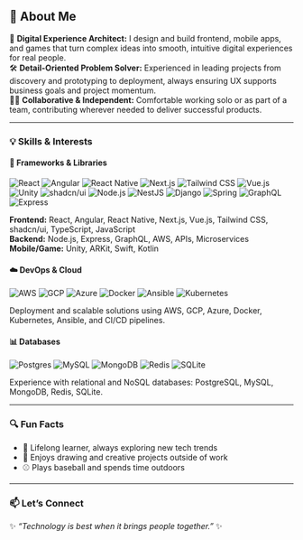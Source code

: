 ## 👾 About Me

🌱 **Digital Experience Architect:** I design and build frontend, mobile apps, and games that turn complex ideas into smooth, intuitive digital experiences for real people.  
🛠️ **Detail-Oriented Problem Solver:** Experienced in leading projects from discovery and prototyping to deployment, always ensuring UX supports business goals and project momentum.  
👨‍💻 **Collaborative & Independent:** Comfortable working solo or as part of a team, contributing wherever needed to deliver successful products.

---

### 💡 Skills & Interests

#### 🔧 Frameworks & Libraries
![React](https://img.shields.io/badge/REACT-61DAFB.svg?&style=flat&logo=react&logoColor=black)
![Angular](https://img.shields.io/badge/ANGULAR-DD0031.svg?&style=flat&logo=angular&logoColor=white)
![React Native](https://img.shields.io/badge/REACT%20NATIVE-61DAFB.svg?&style=flat&logo=react&logoColor=white)
![Next.js](https://img.shields.io/badge/NEXT.JS-000000.svg?&style=flat&logo=nextdotjs&logoColor=white)
![Tailwind CSS](https://img.shields.io/badge/TAILWIND_CSS-38B2AC.svg?&style=flat&logo=tailwind-css&logoColor=white)
![Vue.js](https://img.shields.io/badge/VUE.JS-4FC08D.svg?&style=flat&logo=vue.js&logoColor=white)
![Unity](https://img.shields.io/badge/UNITY-000000.svg?&style=flat&logo=unity&logoColor=white)
![shadcn/ui](https://img.shields.io/badge/SHADCN/UI-000000.svg?&style=flat)
![Node.js](https://img.shields.io/badge/NODE.JS-339933.svg?&style=flat&logo=node.js&logoColor=white)
![NestJS](https://img.shields.io/badge/NESTJS-E0234E.svg?&style=flat&logo=nestjs&logoColor=white)
![Django](https://img.shields.io/badge/DJANGO-092E20.svg?&style=flat&logo=django&logoColor=white)
![Spring](https://img.shields.io/badge/SPRING-6DB33F.svg?&style=flat&logo=spring&logoColor=white)
![GraphQL](https://img.shields.io/badge/GRAPHQL-E10098.svg?&style=flat&logo=graphql&logoColor=white)
![Express](https://img.shields.io/badge/EXPRESS-000000.svg?&style=flat&logo=express&logoColor=white)

**Frontend:** React, Angular, React Native, Next.js, Vue.js, Tailwind CSS, shadcn/ui, TypeScript, JavaScript  
**Backend:** Node.js, Express, GraphQL, AWS, APIs, Microservices  
**Mobile/Game:** Unity, ARKit, Swift, Kotlin

#### ☁️ DevOps & Cloud
![AWS](https://img.shields.io/badge/AMAZON%20AWS-232F3E.svg?&style=flat&logo=amazon-aws&logoColor=white)
![GCP](https://img.shields.io/badge/GOOGLE%20CLOUD%20PLATFORM-4285F4.svg?&style=flat&logo=google-cloud&logoColor=white)
![Azure](https://img.shields.io/badge/AZURE-0078D4.svg?&style=flat&logo=microsoft-azure&logoColor=white)
![Docker](https://img.shields.io/badge/DOCKER-2496ED.svg?&style=flat&logo=docker&logoColor=white)
![Ansible](https://img.shields.io/badge/ANSIBLE-%231A1918.svg?&style=flat&logo=ansible&logoColor=white)
![Kubernetes](https://img.shields.io/badge/KUBERNETES-326CE5.svg?&style=flat&logo=kubernetes&logoColor=white)

Deployment and scalable solutions using AWS, GCP, Azure, Docker, Kubernetes, Ansible, and CI/CD pipelines.

#### 📊 Databases
![Postgres](https://img.shields.io/badge/POSTGRES-%23316192.svg?&style=flat&logo=postgresql&logoColor=white)
![MySQL](https://img.shields.io/badge/MYSQL-4479A1.svg?&style=flat&logo=mysql&logoColor=white)
![MongoDB](https://img.shields.io/badge/MONGODB-47A248.svg?&style=flat&logo=mongodb&logoColor=white)
![Redis](https://img.shields.io/badge/REDIS-DC382D.svg?&style=flat&logo=redis&logoColor=white)
![SQLite](https://img.shields.io/badge/SQLITE-003B57.svg?&style=flat&logo=sqlite&logoColor=white)

Experience with relational and NoSQL databases: PostgreSQL, MySQL, MongoDB, Redis, SQLite.

---

### 🔍 Fun Facts
- 📖 Lifelong learner, always exploring new tech trends  
- 🎨 Enjoys drawing and creative projects outside of work  
- ⚾ Plays baseball and spends time outdoors  

---

### 📫 Let’s Connect
✨ _“Technology is best when it brings people together.”_ ✨